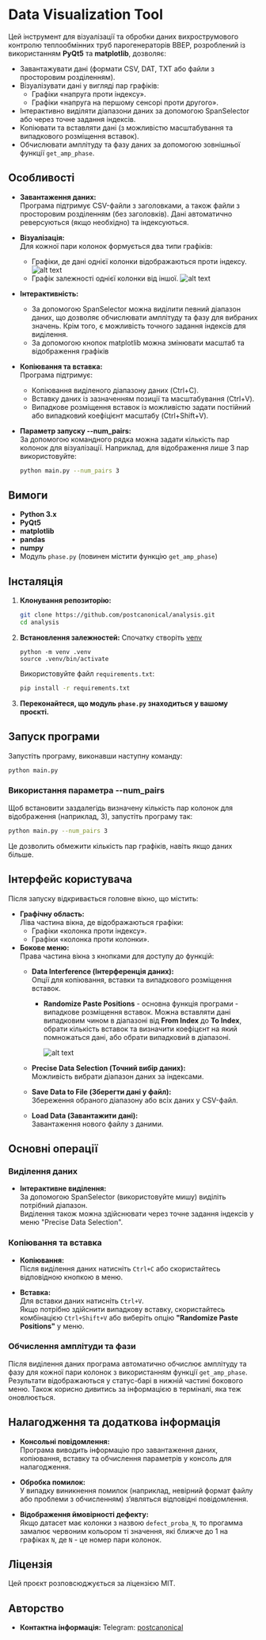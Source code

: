 # Data Visualization Tool

Цей інструмент для візуалізації та обробки даних вихрострумового контролю теплообмінних труб парогенераторів ВВЕР, розроблений із використанням **PyQt5** та **matplotlib**, дозволяє:

- Завантажувати дані (формати CSV, DAT, TXT або файли з просторовим розділенням).
- Візуалізувати дані у вигляді пар графіків:
  - Графіки «напруга проти індексу».
  - Графіки «напруга на першому сенсорі проти другого».
- Інтерактивно виділяти діапазони даних за допомогою SpanSelector або через точне задання індексів.
- Копіювати та вставляти дані (з можливістю масштабування та випадкового розміщення вставок).
- Обчислювати амплітуду та фазу даних за допомогою зовнішньої функції `get_amp_phase`.

## Особливості

- **Завантаження даних:**  
  Програма підтримує CSV-файли з заголовками, а також файли з просторовим розділенням (без заголовків). Дані автоматично реверсуються (якщо необхідно) та індексуються.

- **Візуалізація:**  
  Для кожної пари колонок формується два типи графіків:
  - Графіки, де дані однієї колонки відображаються проти індексу.
  ![alt text](src/image.png)
  - Графік залежності однієї колонки від іншої.
  ![alt text](src/image-1.png)
- **Інтерактивність:**  
  - За допомогою SpanSelector можна виділити певний діапазон даних, що дозволяє обчислювати амплітуду та фазу для вибраних значень. Крім того, є можливість точного задання індексів для виділення.
  - За допомогою кнопок matplotlib можна змінювати масштаб та відображення графіків

- **Копіювання та вставка:**  
  Програма підтримує:
  - Копіювання виділеного діапазону даних (Ctrl+C).
  - Вставку даних із зазначенням позиції та масштабування (Ctrl+V).
  - Випадкове розміщення вставок із можливістю задати постійний або випадковий коефіцієнт масштабу (Ctrl+Shift+V).

- **Параметр запуску --num_pairs:**  
  За допомогою командного рядка можна задати кількість пар колонок для візуалізації. Наприклад, для відображення лише 3 пар використовуйте:
  ```bash
  python main.py --num_pairs 3
  ```

## Вимоги

- **Python 3.x**
- **PyQt5**
- **matplotlib**
- **pandas**
- **numpy**
- Модуль `phase.py` (повинен містити функцію `get_amp_phase`)

## Інсталяція

1. **Клонування репозиторію:**
    ```bash
    git clone https://github.com/postcanonical/analysis.git
    cd analysis
    ```

2. **Встановлення залежностей:**
    Спочатку створіть [venv](https://docs.python.org/3/library/venv.html)
    ```
    python -m venv .venv
    source .venv/bin/activate
    ```
    Використовуйте файл `requirements.txt`:
    ```bash
    pip install -r requirements.txt
    ```

3. **Переконайтеся, що модуль `phase.py` знаходиться у вашому проєкті.**

## Запуск програми

Запустіть програму, виконавши наступну команду:
```bash
python main.py
```

### Використання параметра --num_pairs

Щоб встановити заздалегідь визначену кількість пар колонок для відображення (наприклад, 3), запустіть програму так:
```bash
python main.py --num_pairs 3
```
Це дозволить обмежити кількість пар графіків, навіть якщо даних більше.

## Інтерфейс користувача

Після запуску відкривається головне вікно, що містить:

- **Графічну область:**  
  Ліва частина вікна, де відображаються графіки:
  - Графіки «колонка проти індексу».
  - Графіки «колонка проти колонки».
- **Бокове меню:**  
  Права частина вікна з кнопками для доступу до функцій:
  - **Data Interference (Інтерференція даних):**  
    Опції для копіювання, вставки та випадкового розміщення вставок.
    - **Randomize Paste Positions** - основна функція програми - випадкове розміщення вставок. Можна вставляти дані випадковим чином в діапазоні від **From Index** до **To Index**, обрати кількість вставок та визначити коефіцєнт на який помножаться дані, або обрати випадковий в діапазоні.

        ![alt text](src/image-2.png)
        
  - **Precise Data Selection (Точний вибір даних):**  
    Можливість вибрати діапазон даних за індексами.
  - **Save Data to File (Зберегти дані у файл):**  
    Збереження обраного діапазону або всіх даних у CSV-файл.
  - **Load Data (Завантажити дані):**  
    Завантаження нового файлу з даними.

## Основні операції

### Виділення даних

- **Інтерактивне виділення:**  
  За допомогою SpanSelector (використовуйте мишу) виділіть потрібний діапазон.  
  Виділення також можна здійснювати через точне задання індексів у меню "Precise Data Selection".

### Копіювання та вставка

- **Копіювання:**  
  Після виділення даних натисніть `Ctrl+C` або скористайтесь відповідною кнопкою в меню.
  
- **Вставка:**  
  Для вставки даних натисніть `Ctrl+V`.  
  Якщо потрібно здійснити випадкову вставку, скористайтесь комбінацією `Ctrl+Shift+V` або виберіть опцію **"Randomize Paste Positions"** у меню.

### Обчислення амплітуди та фази

Після виділення даних програма автоматично обчислює амплітуду та фазу для кожної пари колонок з використанням функції `get_amp_phase`. Результати відображаються у статус-барі в нижній частині бокового меню. Також корисно дивитись за інформацією в терміналі, яка теж оновлюється.

## Налагодження та додаткова інформація

- **Консольні повідомлення:**  
  Програма виводить інформацію про завантаження даних, копіювання, вставку та обчислення параметрів у консоль для налагодження.
  
- **Обробка помилок:**  
  У випадку виникнення помилок (наприклад, невірний формат файлу або проблеми з обчисленням) з’являться відповідні повідомлення.

- **Відображення ймовірності дефекту:**  
  Якщо датасет має колонки з назвою `defect_proba_N`, то прогамма замалює червоним кольором ті значення, які ближче до 1 на графіках `N`, де `N` - це номер пари колонок.

## Ліцензія

Цей проєкт розповсюджується за ліцензією MIT.

## Авторство

- **Контактна інформація:** Telegram: [postcanonical](https://t.me/postcanonical)
